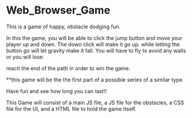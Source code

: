 # Web_Browser_Game

This is a game of happy, obstacle dodging fun.

In this the game, you will be able to click the jump button and move your player up and down.
The down click will make it go up. while letting the button go will let gravity make it fall. 
You will have to fly to avoid any walls or you will lose. 

reach the end of the path in order to win the game.


**this game will be the the first part of a possible series of a similar type

Have fun and see how long you can last!!

This Game will consist of a main JS file, a JS file for the obstacles, a CSS file for the UI, and a HTML file to hold the game itself. 
